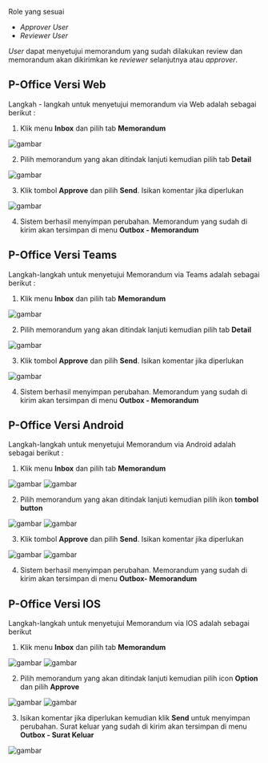 Role yang sesuai

- *Approver User*
- *Reviewer User*

*User* dapat menyetujui memorandum yang sudah dilakukan review dan memorandum akan dikirimkan ke *reviewer* selanjutnya atau *approver*. 

## **P-Office Versi Web**

Langkah - langkah untuk menyetujui memorandum via Web adalah sebagai berikut :

1. Klik menu **Inbox** dan pilih tab **Memorandum**

![gambar](Memorandum/MM_Web/MM-36.png)

2. Pilih memorandum yang akan ditindak lanjuti kemudian pilih tab **Detail**

![gambar](Memorandum/MM_Web/MM-37.png)

3. Klik tombol **Approve** dan pilih **Send**. Isikan komentar jika diperlukan

![gambar](Memorandum/MM_Web/MM-38.png)

4. Sistem berhasil menyimpan perubahan. Memorandum yang sudah di kirim akan tersimpan di menu **Outbox - Memorandum**

## **P-Office Versi Teams**

Langkah-langkah untuk menyetujui Memorandum via Teams adalah sebagai berikut :

1. Klik menu **Inbox** dan pilih tab **Memorandum**

![gambar](Memorandum/MM_Teams/MM36.png)

2. Pilih memorandum yang akan ditindak lanjuti kemudian pilih tab **Detail**

![gambar](Memorandum/MM_Teams/MM37.png)

3. Klik tombol **Approve** dan pilih **Send**. Isikan komentar jika diperlukan

![gambar](Memorandum/MM_Teams/MM38.png)

4. Sistem berhasil menyimpan perubahan. Memorandum yang sudah di kirim akan tersimpan di menu **Outbox - Memorandum**

## **P-Office Versi Android**

Langkah-langkah untuk menyetujui Memorandum via Android adalah sebagai berikut :

1. Klik menu **Inbox** dan pilih tab **Memorandum**

![gambar](Memorandum/MM_Android/Setujumemo/A01.jpg) ![gambar](Memorandum/MM_Android/Setujumemo/A02.jpg)

2. Pilih memorandum yang akan ditindak lanjuti kemudian pilih ikon **tombol button**

![gambar](Memorandum/MM_Android/Setujumemo/A03.jpg) ![gambar](Memorandum/MM_Android/Setujumemo/A04.jpg)

3. Klik tombol **Approve** dan pilih **Send**. Isikan komentar jika diperlukan

![gambar](Memorandum/MM_Android/Setujumemo/A05.jpg) ![gambar](Memorandum/MM_Android/Setujumemo/A06.jpg)

4. Sistem berhasil menyimpan perubahan. Memorandum yang sudah di kirim akan tersimpan di menu **Outbox- Memorandum**

## **P-Office Versi IOS**

Langkah-langkah untuk menyetujui Memorandum via IOS adalah sebagai berikut

1. Klik menu **Inbox** dan pilih tab **Memorandum**

![gambar](Memorandum/MM_IOS/MM-35.png) ![gambar](Memorandum/MM_IOS/MM-36.png)

2.	Pilih memorandum yang akan ditindak lanjuti kemudian pilih icon **Option** dan pilih **Approve**

![gambar](Memorandum/MM_IOS/MM-37.png) ![gambar](Memorandum/MM_IOS/MM-38.png)

3.	Isikan komentar jika diperlukan kemudian klik **Send** untuk menyimpan perubahan. Surat keluar yang sudah di kirim akan tersimpan di menu **Outbox - Surat Keluar**

![gambar](Memorandum/MM_IOS/MM-39.png)
